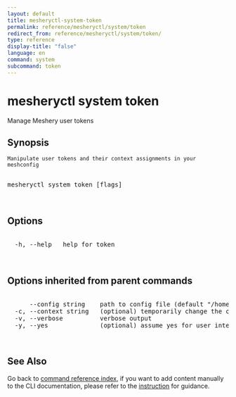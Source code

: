 ```yaml
---
layout: default
title: mesheryctl-system-token
permalink: reference/mesheryctl/system/token
redirect_from: reference/mesheryctl/system/token/
type: reference
display-title: "false"
language: en
command: system
subcommand: token
---
```


# mesheryctl system token

Manage Meshery user tokens

## Synopsis


	Manipulate user tokens and their context assignments in your meshconfig
<pre class='codeblock-pre'>
<div class='codeblock'>
mesheryctl system token [flags]

</div>
</pre> 

## Options

<pre class='codeblock-pre'>
<div class='codeblock'>
  -h, --help   help for token

</div>
</pre>

## Options inherited from parent commands

<pre class='codeblock-pre'>
<div class='codeblock'>
      --config string    path to config file (default "/home/aadhitya/.meshery/config.yaml")
  -c, --context string   (optional) temporarily change the current context.
  -v, --verbose          verbose output
  -y, --yes              (optional) assume yes for user interactive prompts.

</div>
</pre>

## See Also

Go back to [command reference index](/reference/mesheryctl/), if you want to add content manually to the CLI documentation, please refer to the [instruction](/project/contributing/contributing-cli#preserving-manually-added-documentation) for guidance.
